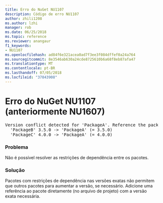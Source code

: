 ```yaml
---
title: Erro do NuGet NU1107
description: Código de erro NU1107
author: zhili1208
ms.author: lzhi
manager: rob
ms.date: 06/25/2018
ms.topic: reference
ms.reviewer: anangaur
f1_keywords:
- NU1107
ms.openlocfilehash: ad84f6e321acea0ad7f3ee3f084dffef0a24a764
ms.sourcegitcommit: 8e3546ab630a24cde8725610b6a68f8eb87afa47
ms.translationtype: MT
ms.contentlocale: pt-BR
ms.lasthandoff: 07/05/2018
ms.locfileid: "37843908"
---
```

# <a name="nuget-error-nu1107-previously-nu1607"></a>Erro do NuGet NU1107 (anteriormente NU1607)

<pre>Version conflict detected for 'PackageA'. Reference the package directly from the project to resolve this issue.<br/>  'PackageB' 3.5.0 -> 'PackageA' (= 3.5.0)<br/>  'PackageC' 4.0.0 -> 'PackageA' (= 4.0.0)</pre>

### <a name="issue"></a>Problema
Não é possível resolver as restrições de dependência entre os pacotes.

### <a name="solution"></a>Solução
Pacotes com restrições de dependência nas versões exatas não permitem que outros pacotes para aumentar a versão, se necessário. Adicione uma referência ao pacote diretamente (no arquivo de projeto) com a versão exata necessária.